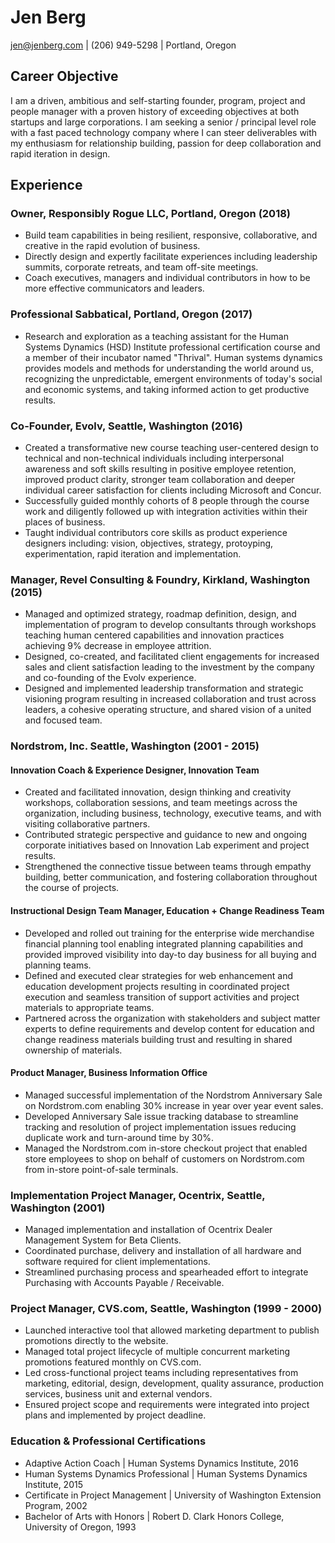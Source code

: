 # Jen Berg

jen@jenberg.com | (206) 949-5298 | Portland, Oregon

## Career Objective

I am a driven, ambitious and self-starting founder, program, project and people manager with a proven history of exceeding objectives at both startups and large corporations. I am seeking a senior / principal level role with a fast paced technology company where I can steer deliverables with my enthusiasm for relationship building, passion for deep collaboration and rapid iteration in design.

## Experience

### Owner, Responsibly Rogue LLC, Portland, Oregon (2018)

* Build team capabilities in being resilient, responsive, collaborative, and creative in the rapid evolution of business.
* Directly design and expertly facilitate experiences including leadership summits, corporate retreats, and team off-site meetings.
* Coach executives, managers and individual contributors in how to be more effective communicators and leaders.

### Professional Sabbatical, Portland, Oregon (2017)

* Research and exploration as a teaching assistant for the Human Systems Dynamics (HSD) Institute professional certification course and a member of their incubator named "Thrival". Human systems dynamics provides models and methods for understanding the world around us, recognizing the unpredictable, emergent environments of today's social and economic systems, and taking informed action to get productive results.

### Co-Founder, Evolv, Seattle, Washington (2016)

* Created a transformative new course teaching user-centered design to technical and non-technical individuals including interpersonal awareness and soft skills resulting in positive employee retention, improved product clarity, stronger team collaboration and deeper individual career satisfaction for clients including Microsoft and Concur.
* Successfully guided monthly cohorts of 8 people through the course work and diligently followed up with integration activities within their places of business.
* Taught individual contributors core skills as product experience designers including: vision, objectives, strategy, protoyping, experimentation, rapid iteration and implementation.

### Manager, Revel Consulting & Foundry, Kirkland, Washington (2015)

* Managed and optimized strategy, roadmap definition, design, and implementation of program to develop consultants through workshops teaching human centered capabilities and innovation practices achieving 9% decrease in employee attrition.
* Designed, co-created, and facilitated client engagements for increased sales and client satisfaction leading to the investment by the company and co-founding of the Evolv experience.
* Designed and implemented leadership transformation and strategic visioning program resulting in increased collaboration and trust across leaders, a cohesive operating structure, and shared vision of a united and focused team.

### Nordstrom, Inc. Seattle, Washington (2001 - 2015)

#### Innovation Coach & Experience Designer, Innovation Team

* Created and facilitated innovation, design thinking and creativity workshops, collaboration sessions, and team meetings across the organization, including business, technology, executive teams, and with visiting collaborative partners.
* Contributed strategic perspective and guidance to new and ongoing corporate initiatives based on Innovation Lab experiment and project results.
* Strengthened the connective tissue between teams through empathy building, better communication, and fostering collaboration throughout the course of projects.

#### Instructional Design Team Manager, Education + Change Readiness Team

* Developed and rolled out training for the enterprise wide merchandise financial planning tool enabling integrated planning capabilities and provided improved visibility into day-to day business for all buying and planning teams.
* Defined and executed clear strategies for web enhancement and education development projects resulting in coordinated project execution and seamless transition of support activities and project materials to appropriate teams.
* Partnered across the organization with stakeholders and subject matter experts to define requirements and develop content for education and change readiness materials building trust and resulting in shared ownership of materials.

#### Product Manager, Business Information Office

* Managed successful implementation of the Nordstrom Anniversary Sale on Nordstrom.com enabling 30% increase in year over year event sales.
* Developed Anniversary Sale issue tracking database to streamline tracking and resolution of project implementation issues reducing duplicate work and turn-around time by 30%.
* Managed the Nordstrom.com in-store checkout project that enabled store employees to shop on behalf of customers on Nordstrom.com from in-store point-of-sale terminals.

### Implementation Project Manager, Ocentrix, Seattle, Washington (2001)

* Managed implementation and installation of Ocentrix Dealer Management System for Beta Clients.
* Coordinated purchase, delivery and installation of all hardware and software required for client implementations.
* Streamlined purchasing process and spearheaded effort to integrate Purchasing with Accounts Payable / Receivable.

### Project Manager, CVS.com, Seattle, Washington (1999 - 2000)

* Launched interactive tool that allowed marketing department to publish promotions directly to the website.
* Managed total project lifecycle of multiple concurrent marketing promotions featured monthly on CVS.com.
* Led cross-functional project teams including representatives from marketing, editorial, design, development, quality assurance, production services, business unit and external vendors.
* Ensured project scope and requirements were integrated into project plans and implemented by project deadline.

### Education & Professional Certifications

* Adaptive Action Coach | Human Systems Dynamics Institute, 2016
* Human Systems Dynamics Professional | Human Systems Dynamics Institute, 2015
* Certificate in Project Management | University of Washington Extension Program, 2002
* Bachelor of Arts with Honors | Robert D. Clark Honors College, University of Oregon, 1993
